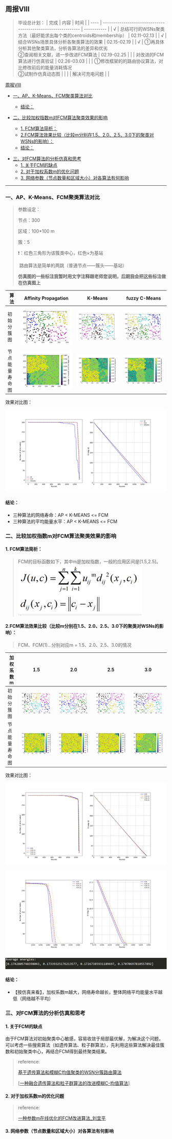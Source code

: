 ## 周报Ⅷ

> 毕设总计划：
> | 完成 | 内容                                                         | 时间        |
> | ---- | ------------------------------------------------------------ | ----------- |
> | √    | 总结可行的WSNs聚类方法（最好能求出每个类的centroids和membership） | 02.11-02.13 |
> | √    | 结合WSNs场景具体分析各聚类算法的效果                         | 02.15-02.19 |
> | √    | ①再具体分析其他聚类算法，分析各算法的差异和优劣<br>②查阅相关文献，进一步改进FCM算法 | 02.19-02.25 |
> |      | 对改进的FCM算法进行仿真验证                                  | 02.26-03.03 |
> |      | ①修改框架的的路由协议算法，对比修改前后的能量消耗情况<br>②试制作仿真动态图 |             |
> |      | 解决可充电问题                                               |             |



[周报Ⅷ](#%E5%91%A8%E6%8A%A5%E2%85%B7)                                                                                  

- [一、AP、K\-Means、FCM聚类算法对比](#%E4%B8%80apk-meansfcm%E8%81%9A%E7%B1%BB%E7%AE%97%E6%B3%95%E5%AF%B9%E6%AF%94)       
	
	- [结论：](#%E7%BB%93%E8%AE%BA)                                                                                       
- [二、比较加权指数m对FCM算法聚类效果的影响](#%E4%BA%8C%E6%AF%94%E8%BE%83%E5%8A%A0%E6%9D%83%E6%8C%87%E6%95%B0m%E5%AF%B9fcm%E7%AE%97%E6%B3%95%E8%81%9A%E7%B1%BB%E6%95%88%E6%9E%9C%E7%9A%84%E5%BD%B1%E5%93%8D)                                     

	- [1\. FCM算法简析：](#1-fcm%E7%AE%97%E6%B3%95%E7%AE%80%E6%9E%90)                                                       
	- [2\.FCM算法效果比较（比较m分别在1\.5、2\.0、2\.5、3\.0下的聚类对WSNs的影响）：](#2fcm%E7%AE%97%E6%B3%95%E6%95%88%E6%9E%9C%E6%AF%94%E8%BE%83%E6%AF%94%E8%BE%83m%E5%88%86%E5%88%AB%E5%9C%A815202530%E4%B8%8B%E7%9A%84%E8%81%9A%E7%B1%BB%E5%AF%B9wsns%E7%9A%84%E5%BD%B1%E5%93%8D)                                                                                        
	*  [结论：](#%E7%BB%93%E8%AE%BA-1)                                                                                     
*  [三、对FCM算法的分析仿真和思考](#%E4%B8%89%E5%AF%B9fcm%E7%AE%97%E6%B3%95%E7%9A%84%E5%88%86%E6%9E%90%E4%BB%BF%E7%9C%9F%E5%92%8C%E6%80%9D%E8%80%83)                                                                                               
	*  [1\. 关于FCM的缺点](#1-%E5%85%B3%E4%BA%8Efcm%E7%9A%84%E7%BC%BA%E7%82%B9)                                              
	*   [2\. 对于加权系数m的优化问题](#2-%E5%AF%B9%E4%BA%8E%E5%8A%A0%E6%9D%83%E7%B3%BB%E6%95%B0m%E7%9A%84%E4%BC%98%E5%8C%96%E9%97%AE%E9%A2%98)                                                                                                        
	*   [3\. 网络参数（节点数量和区域大小）对各算法有何影响](#3-%E7%BD%91%E7%BB%9C%E5%8F%82%E6%95%B0%E8%8A%82%E7%82%B9%E6%95%B0%E9%87%8F%E5%92%8C%E5%8C%BA%E5%9F%9F%E5%A4%A7%E5%B0%8F%E5%AF%B9%E5%90%84%E7%AE%97%E6%B3%95%E6%9C%89%E4%BD%95%E5%BD%B1%E5%93%8D) 



---



### 一、AP、K-Means、FCM聚类算法对比

> 参数设定：
>
> 节点：300
>
> 区域：100*100 m
>
> 簇：5
>
> ❗：红色三角形为该簇类中心，红色×为基站
>
> ​      路由算法是简单的两跳（普通节点——簇头——基站）
>
> **仿真图的一些标注我暂时用文字注释跟老师您说明，后期我会把这些标注做在仿真图上**



| 算法   | Affinity Propagation | K-Means | fuzzy C-Means |
| ------ | -------------------- | ------- | ------------- |
| 初始分簇图 | ![AP](https://github.com/HenryChen1/Graduation-design-of-Wireless-sensor-network/blob/master/pic/report-9/AP.png) | ![KM](https://github.com/HenryChen1/Graduation-design-of-Wireless-sensor-network/blob/master/pic/report-9/KM.png) | ![FCM](https://github.com/HenryChen1/Graduation-design-of-Wireless-sensor-network/blob/master/pic/report-9/FCM.png) |
| 节点能量寿命图 | ![AP_1](https://github.com/HenryChen1/Graduation-design-of-Wireless-sensor-network/blob/master/pic/report-9/AP_1.png) | ![KM_1](https://github.com/HenryChen1/Graduation-design-of-Wireless-sensor-network/blob/master/pic/report-9/KM_1.png) | ![FCM_1](https://github.com/HenryChen1/Graduation-design-of-Wireless-sensor-network/blob/master/pic/report-9/FCM_1.png) |

效果对比图：

![COMPARING](https://github.com/HenryChen1/Graduation-design-of-Wireless-sensor-network/blob/master/pic/report-9/COMPARING.png)



#### 结论：

- 三种算法的网络寿命：AP < K-MEANS <= FCM
- 三种算法的平均能量水平：AP < K-MEANS <= FCM



### 二、比较加权指数m对FCM算法聚类效果的影响



#### 1. FCM算法简析：

> FCM的目标函数如下，其中m是加权指数，一般的应用区间是[1.5,2.5]。
> ![formula](https://github.com/HenryChen1/Graduation-design-of-Wireless-sensor-network/blob/master/pic/report-9/formula.jpg)



####  2.FCM算法效果比较（比较m分别在1.5、2.0、2.5、3.0下的聚类对WSNs的影响）：

> FCM、FCM(1)...分别对应m = 1.5、2.0、2.5、3.0的情况



| 加权系数 m     | 1.5                                                          | 2.0                                                          | 2.5                                                          | 3.0                                                          |
| -------------- | ------------------------------------------------------------ | ------------------------------------------------------------ | ------------------------------------------------------------ | ------------------------------------------------------------ |
| 初始分簇图     | ![m_1.5](https://github.com/HenryChen1/Graduation-design-of-Wireless-sensor-network/blob/master/pic/report-9/m_1.5.png) | ![m_2.0](https://github.com/HenryChen1/Graduation-design-of-Wireless-sensor-network/blob/master/pic/report-9/m_2.0.png) | ![m_2.5](https://github.com/HenryChen1/Graduation-design-of-Wireless-sensor-network/blob/master/pic/report-9/m_2.5.png) | ![m_3.0](https://github.com/HenryChen1/Graduation-design-of-Wireless-sensor-network/blob/master/pic/report-9/m_2.5.png) |
| 节点能量寿命图 | ![m_1.5_1](https://github.com/HenryChen1/Graduation-design-of-Wireless-sensor-network/blob/master/pic/report-9/m_1.5_1.png) | ![m_2.0_1](https://github.com/HenryChen1/Graduation-design-of-Wireless-sensor-network/blob/master/pic/report-9/m_2.0_1.png) | ![m_2.5_1](https://github.com/HenryChen1/Graduation-design-of-Wireless-sensor-network/blob/master/pic/report-9/m_2.5_1.png) | ![m_3.0_1](https://github.com/HenryChen1/Graduation-design-of-Wireless-sensor-network/blob/master/pic/report-9/m_3.0_1.png) |

效果对比图：

![compare](https://github.com/HenryChen1/Graduation-design-of-Wireless-sensor-network/blob/master/pic/report-9/compare.png)

![comparing_1](https://github.com/HenryChen1/Graduation-design-of-Wireless-sensor-network/blob/master/pic/report-9/comparing_1.png)

![screenshot](https://github.com/HenryChen1/Graduation-design-of-Wireless-sensor-network/blob/master/pic/report-9/screenshot.png)



#### 结论：

- 【按仿真来看】，加权系数m越大，网络寿命越长，整体网络平均能量水平越低（网络越不平均）





### 三、对FCM算法的分析仿真和思考



#### 1. 关于FCM的缺点

由于FCM算法对初始聚类中心敏感，容易收敛于局部最优解，为解决这个问题，可以考虑一些搜索算法（如遗传算法、粒子群算法），先利用这些算法解决最佳簇数和初始聚类中心，再结合FCM得到最终聚类结果。

> reference:
>
>  [基于遗传算法和模糊C均值聚类的WSN分簇路由算法](http://www.cnki.com.cn/Article/CJFDTotal-JSJY201908029.htm)
>
> [[一种融合遗传算法和粒子群算法的改进模糊C-均值算法](http://www.cqvip.com/QK/97822A/201106/40333509.html)]



#### 2. 对于加权系数m的优化问题

> reference:
>
> [一种参数m在线优化的FCM改进算法_刘宜平]()



#### 3. 网络参数（节点数量和区域大小）对各算法有何影响